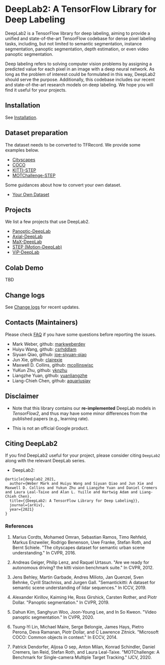 # DeepLab2: A TensorFlow Library for Deep Labeling

DeepLab2 is a TensorFlow library for deep labeling, aiming to provide a
unified and state-of-the-art TensorFlow codebase for dense pixel labeling tasks,
including, but not limited to semantic segmentation, instance segmentation,
panoptic segmentation, depth estimation, or even video panoptic segmentation.

Deep labeling refers to solving computer vision problems by assigning a
predicted value for each pixel in an image with a deep neural network. As
long as the problem of interest could be formulated in this way, DeepLab2
should serve the purpose. Additionally, this codebase includes our recent and
state-of-the-art research models on deep labeling. We hope you will find it
useful for your projects.

## Installation

See [Installation](g3doc/setup/installation.md).

## Dataset preparation

The dataset needs to be converted to TFRecord. We provide some examples below.

* <a href='g3doc/setup/cityscapes.md'>Cityscapes</a><br>
* <a href='g3doc/setup/coco.md'>COCO</a><br>
* <a href='g3doc/setup/kitti_step.md'>KITTI-STEP</a><br>
* <a href='g3doc/setup/motchallenge_step.md'>MOTChallenge-STEP</a><br>

Some guidances about how to convert your own dataset.

* <a href='g3doc/setup/your_own_dataset.md'>Your Own Dataset</a><br>

## Projects

We list a few projects that use DeepLab2.

* <a href='g3doc/projects/panoptic_deeplab.md'>Panoptic-DeepLab</a><br>
* <a href='g3doc/projects/axial_deeplab.md'>Axial-DeepLab</a><br>
* <a href='g3doc/projects/max_deeplab.md'>MaX-DeepLab</a><br>
* <a href='g3doc/projects/motion_deeplab.md'>STEP (Motion-DeepLab)</a><br>
* <a href='g3doc/projects/vip_deeplab.md'>ViP-DeepLab</a><br>

## Colab Demo

TBD

## Change logs

See [Change logs](g3doc/change_logs.md) for recent updates.

## Contacts (Maintainers)

Please check <a href='g3doc/faq.md'>FAQ</a> if you have some questions before
reporting the issues.<br>

* Mark Weber, github: [markweberdev](https://github.com/markweberdev)
* Huiyu Wang, github: [csrhddlam](https://github.com/csrhddlam)
* Siyuan Qiao, github: [joe-siyuan-qiao](https://github.com/joe-siyuan-qiao)
* Jun Xie, github: [clairexie](https://github.com/clairexie)
* Maxwell D. Collins, github: [mcollinswisc](https://github.com/mcollinswisc)
* YuKun Zhu, github: [yknzhu](https://github.com/YknZhu)
* Liangzhe Yuan, github: [yuanliangzhe](https://github.com/yuanliangzhe)
* Liang-Chieh Chen, github: [aquariusjay](https://github.com/aquariusjay)

## Disclaimer

* Note that this library contains our **re-implemented** DeepLab models in
*TensorFlow2*, and thus may have some minor differences from the published
papers (e.g., learning rate).

* This is not an official Google product.

## Citing DeepLab2

If you find DeepLab2 useful for your project, please consider citing
`DeepLab2` along with the relevant DeepLab series.

* DeepLab2:

```
@article{deeplab2_2021,
  author={Weber Mark and Huiyu Wang and Siyuan Qiao and Jun Xie and Maxwell D. Collins and Yukun Zhu and Liangzhe Yuan and Daniel Cremers and Laura Leal-Taixe and Alan L. Yuille and Hartwig Adam and Liang-Chieh Chen},
  title={{DeepLab2: A TensorFlow Library for Deep Labeling}},
  journal={arXiv},
  year={2021}
}

```

### References

1. Marius Cordts, Mohamed Omran, Sebastian Ramos, Timo Rehfeld, Markus
   Enzweiler, Rodrigo Benenson, Uwe Franke, Stefan Roth, and Bernt Schiele.
   "The cityscapes dataset for semantic urban scene understanding." In CVPR,
   2016.

2. Andreas Geiger, Philip Lenz, and Raquel Urtasun. "Are we ready for
   autonomous driving? the kitti vision benchmark suite." In CVPR, 2012.

3. Jens Behley, Martin Garbade, Andres Milioto, Jan Quenzel, Sven Behnke,
   Cyrill Stachniss, and Jurgen Gall. "Semantickitti: A dataset for semantic
   scene understanding of lidar sequences." In ICCV, 2019.

4. Alexander Kirillov, Kaiming He, Ross Girshick, Carsten Rother, and Piotr
   Dollar. "Panoptic segmentation." In CVPR, 2019.

5. Dahun Kim, Sanghyun Woo, Joon-Young Lee, and In So Kweon. "Video panoptic
   segmentation." In CVPR, 2020.

6. Tsung-Yi Lin, Michael Maire, Serge Belongie, James Hays, Pietro Perona,
   Deva Ramanan, Piotr Dollar, and C Lawrence Zitnick. "Microsoft COCO:
   Common objects in context." In ECCV, 2014.

7. Patrick Dendorfer, Aljosa O sep, Anton Milan, Konrad Schindler, Daniel
   Cremers, Ian Reid, Stefan Roth, and Laura Leal-Taixe. "MOTChallenge: A
   Benchmark for Single-camera Multiple Target Tracking." IJCV, 2020.
